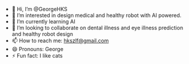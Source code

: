 - 👋 Hi, I’m @GeorgeHKS
- 👀 I’m interested in design medical and healthy robot with AI powered.
- 🌱 I’m currently learning AI 
- 💞️ I’m looking to collaborate on dental illness and eye illness prediction and healthy robot design
- 📫 How to reach me: hkszlf@gmail.com
- 😄 Pronouns: George
- ⚡ Fun fact: I like cats

<!---
GeorgeHKS/GeorgeHKS is a ✨ special ✨ repository because its `README.md` (this file) appears on your GitHub profile.
You can click the Preview link to take a look at your changes.
--->

